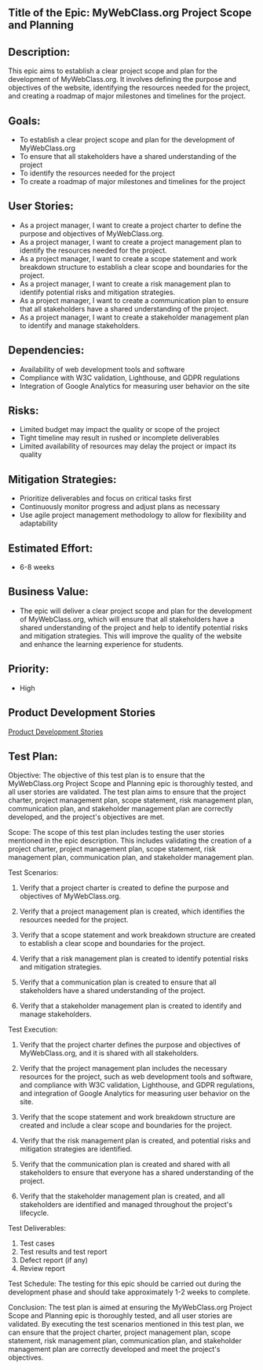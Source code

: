 ## Title of the Epic: MyWebClass.org Project Scope and Planning

## Description: 
This epic aims to establish a clear project scope and plan for the development of MyWebClass.org. It involves defining the purpose and objectives of the website, identifying the resources needed for the project, and creating a roadmap of major milestones and timelines for the project.

## Goals:

* To establish a clear project scope and plan for the development of MyWebClass.org
* To ensure that all stakeholders have a shared understanding of the project 
* To identify the resources needed for the project 
* To create a roadmap of major milestones and timelines for the project

## User Stories:

* As a project manager, I want to create a project charter to define the purpose and objectives of MyWebClass.org.
* As a project manager, I want to create a project management plan to identify the resources needed for the project. 
* As a project manager, I want to create a scope statement and work breakdown structure to establish a clear scope and boundaries for the project. 
* As a project manager, I want to create a risk management plan to identify potential risks and mitigation strategies. 
* As a project manager, I want to create a communication plan to ensure that all stakeholders have a shared understanding of the project. 
* As a project manager, I want to create a stakeholder management plan to identify and manage stakeholders.

## Dependencies:

* Availability of web development tools and software
* Compliance with W3C validation, Lighthouse, and GDPR regulations
* Integration of Google Analytics for measuring user behavior on the site

## Risks:

* Limited budget may impact the quality or scope of the project
* Tight timeline may result in rushed or incomplete deliverables
* Limited availability of resources may delay the project or impact its quality

## Mitigation Strategies:

* Prioritize deliverables and focus on critical tasks first
* Continuously monitor progress and adjust plans as necessary
* Use agile project management methodology to allow for flexibility and adaptability

## Estimated Effort: 
* 6-8 weeks

## Business Value: 
* The epic will deliver a clear project scope and plan for the development of MyWebClass.org, which will ensure that all stakeholders have a shared understanding of the project and help to identify potential risks and mitigation strategies. This will improve the quality of the website and enhance the learning experience for students.

## Priority: 
* High

## Product Development Stories
[Product Development Stories](/documentation/theme_1/Story/Product_Dev_story.md)

## Test Plan:

Objective:
The objective of this test plan is to ensure that the MyWebClass.org Project Scope and Planning epic is thoroughly tested, and all user stories are validated. The test plan aims to ensure that the project charter, project management plan, scope statement, risk management plan, communication plan, and stakeholder management plan are correctly developed, and the project's objectives are met.

Scope:
The scope of this test plan includes testing the user stories mentioned in the epic description. This includes validating the creation of a project charter, project management plan, scope statement, risk management plan, communication plan, and stakeholder management plan.

Test Scenarios:

1. Verify that a project charter is created to define the purpose and objectives of MyWebClass.org.

2. Verify that a project management plan is created, which identifies the resources needed for the project.

3. Verify that a scope statement and work breakdown structure are created to establish a clear scope and boundaries for the project.

4. Verify that a risk management plan is created to identify potential risks and mitigation strategies.

5. Verify that a communication plan is created to ensure that all stakeholders have a shared understanding of the project.

6. Verify that a stakeholder management plan is created to identify and manage stakeholders.

Test Execution:

1. Verify that the project charter defines the purpose and objectives of MyWebClass.org, and it is shared with all stakeholders.

2. Verify that the project management plan includes the necessary resources for the project, such as web development tools and software, and compliance with W3C validation, Lighthouse, and GDPR regulations, and integration of Google Analytics for measuring user behavior on the site.

3. Verify that the scope statement and work breakdown structure are created and include a clear scope and boundaries for the project.

4. Verify that the risk management plan is created, and potential risks and mitigation strategies are identified.

5. Verify that the communication plan is created and shared with all stakeholders to ensure that everyone has a shared understanding of the project.

6. Verify that the stakeholder management plan is created, and all stakeholders are identified and managed throughout the project's lifecycle.

Test Deliverables:

1. Test cases 
2. Test results and test report 
3. Defect report (if any)
4. Review report

Test Schedule:
The testing for this epic should be carried out during the development phase and should take approximately 1-2 weeks to complete.

Conclusion:
The test plan is aimed at ensuring the MyWebClass.org Project Scope and Planning epic is thoroughly tested, and all user stories are validated. By executing the test scenarios mentioned in this test plan, we can ensure that the project charter, project management plan, scope statement, risk management plan, communication plan, and stakeholder management plan are correctly developed and meet the project's objectives.
